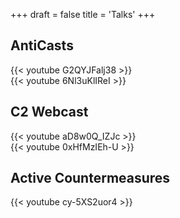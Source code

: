 +++
draft = false
title = 'Talks'
+++


## AntiCasts
{{< youtube G2QYJFalj38 >}}
<br>
{{< youtube 6Nl3uKlIReI >}}
<br>

## C2 Webcast
{{< youtube aD8w0Q_IZJc >}}
<br>
{{< youtube 0xHfMzIEh-U >}}
<br>

## Active Countermeasures
{{< youtube cy-5XS2uor4 >}}